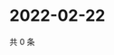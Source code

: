 # 2022-02-22

共 0 条

<!-- BEGIN WEIBO -->
<!-- 最后更新时间 Tue Feb 22 2022 22:18:32 GMT+0800 (China Standard Time) -->

<!-- END WEIBO -->
